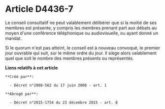 # Article D4436-7

Le conseil consultatif ne peut valablement délibérer que si la moitié de ses membres est présente, y compris les membres
prenant part aux débats au moyen d'une conférence téléphonique ou audiovisuelle, ou ayant donné un mandat. 

Si le quorum n'est pas atteint, le conseil est à nouveau convoqué, le premier jour ouvrable qui suit, sur le même ordre du
jour. Il siège alors valablement quel que soit le nombre des membres présents ou représentés.

**Liens relatifs à cet article**

	**Créé par**:

	  - Décret n°2008-562 du 17 juin 2008 - art. 1

	**Abrogé par**:

	  - Décret n°2015-1754 du 23 décembre 2015 - art. 8
